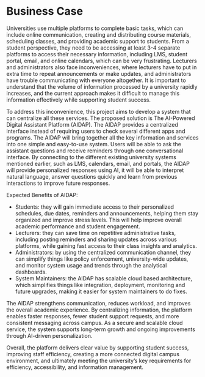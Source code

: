 # Business Case

Universities use multiple platforms to complete basic tasks, which can include online communication, creating and distributing course materials, scheduling classes, and providing academic support to students. From a student perspective, they need to be accessing at least 3-4 separate platforms to access their necessary information, including LMS, student portal, email, and online calendars, which can be very frustrating. Lecturers and administrators also face inconveniences, where lecturers have to put in extra time to repeat announcements or make updates, and administrators have trouble communicating with everyone altogether. It is important to understand that the volume of information processed by a university rapidly increases, and the current approach makes it difficult to manage this information effectively while supporting student success.

To address this inconvenience, this project aims to develop a system that can centralize all these services. The proposed solution is The AI-Powered Digital Assistant Platform (AIDAP). The AIDAP provides a centralized interface instead of requiring users to check several different apps and programs. The AIDAP will bring together all the key information and services into one simple and easy-to-use system. Users will be able to ask the assistant questions and receive reminders through one conversational interface. By connecting to the different existing university systems mentioned earlier, such as LMS, calendars, email, and portals, the AIDAP will provide personalized responses using AI, it will be able to interpret natural language, answer questions quickly and learn from previous interactions to improve future responses. 

Expected Benefits of AIDAP:
- Students: they will gain immediate access to their personalized schedules, due dates, reminders and announcements, helping them stay organized and improve stress levels. This will help improve overall academic performance and student engagement. 
- Lecturers: they can save time on repetitive administrative tasks, including posting reminders and sharing updates across various platforms, while gaining fast access to their class insights and analytics. 
- Administrators: by using the centralized communication channel, they can simplify things like policy enforcement, university-wide updates, and monitor system usage and trends through the analytical dashboards.
- System Maintainers: the AIDAP has scalable cloud based architecture, which simplifies things like integration, deployment, monitoring and future upgrades, making it easier for system maintainers to do fixes.

The AIDAP strengthens communication, reduces workload, and improves the overall academic experience. By centralizing information, the platform enables faster responses, fewer student support requests, and more consistent messaging across campus. As a secure and scalable cloud service, the system supports long-term growth and ongoing improvements through AI-driven personalization. 

Overall, the platform delivers clear value by supporting student success, improving staff efficiency, creating a more connected digital campus environment, and ultimately meeting the university’s key requirements for efficiency, accessibility, and information management. 
